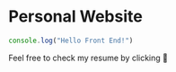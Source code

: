 # Personal Website

```javascript
console.log("Hello Front End!")
```
Feel free to check my resume by clicking :page_with_curl: